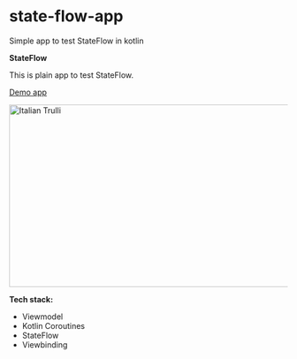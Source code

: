 # state-flow-app
Simple app to test StateFlow in kotlin

**StateFlow**

This is plain app to test StateFlow.

<a href="https://github.com/raheemadamboev/state-flow-app/blob/master/app-debug.apk">Demo app</a>

<img src="https://miro.medium.com/max/911/0*M2GmQq01vCgRcNFb" alt="Italian Trulli" width="600" height="330">

**Tech stack:**

- Viewmodel
- Kotlin Coroutines
- StateFlow
- Viewbinding
